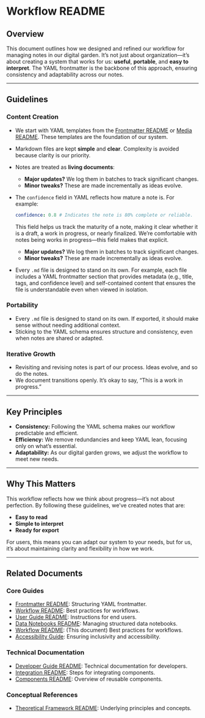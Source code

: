 # Workflow README

## Overview

This document outlines how we designed and refined our workflow for managing notes in our digital garden. It’s not just about organization—it’s about creating a system that works for us: **useful**, **portable**, and **easy to interpret**. The YAML frontmatter is the backbone of this approach, ensuring consistency and adaptability across our notes.

---

## Guidelines

### **Content Creation**

- We start with YAML templates from the
  [Frontmatter README](README^Frontmatter.md) or
  [Media README](README^Media.md). These templates are the
  foundation of our system.
- Markdown files are kept **simple** and **clear**. Complexity is avoided because clarity is our priority.
- Notes are treated as **living documents**:
  - **Major updates?** We log them in batches to track significant changes.
  - **Minor tweaks?** These are made incrementally as ideas evolve.
- The `confidence` field in YAML reflects how mature a note is. For example:

  ```yaml
  confidence: 0.8 # Indicates the note is 80% complete or reliable.
  ```

  This field helps us track the maturity of a note, making it clear whether it is a draft, a work in progress, or nearly finalized. We’re comfortable with notes being works in progress—this field makes that explicit.
  - **Major updates?** We log them in batches to track significant changes.
  - **Minor tweaks?** These are made incrementally as ideas evolve.
- Every `.md` file is designed to stand on its own. For example, each file includes a YAML frontmatter section that provides metadata (e.g., title, tags, and confidence level) and self-contained content that ensures the file is understandable even when viewed in isolation.

### **Portability**

- Every `.md` file is designed to stand on its own. If exported, it should make sense without needing additional context.
- Sticking to the YAML schema ensures structure and consistency, even when notes are shared or adapted.

### **Iterative Growth**

- Revisiting and revising notes is part of our process. Ideas evolve, and so do the notes.
- We document transitions openly. It’s okay to say, “This is a work in progress.”

---

## Key Principles

- **Consistency:** Following the YAML schema makes our workflow predictable and efficient.
- **Efficiency:** We remove redundancies and keep YAML lean, focusing only on what’s essential.
- **Adaptability:** As our digital garden grows, we adjust the workflow to meet new needs.

---

## Why This Matters

This workflow reflects how we think about progress—it’s not about perfection. By following these guidelines, we’ve created notes that are:

- **Easy to read**
- **Simple to interpret**
- **Ready for export**

For users, this means you can adapt our system to your needs, but for us, it’s about maintaining clarity and flexibility in how we work.

---

## Related Documents

### Core Guides

- [Frontmatter README](README^Frontmatter.md): Structuring YAML frontmatter.
- [Workflow README](README^Workflow.md): Best practices for workflows.
- [User Guide README](README^User_Guide.md): Instructions for end users.
- [Data Notebooks README](README^Data_Notebooks.md): Managing structured data notebooks.
- [Workflow README](README^Workflow.md): (This document) Best practices for workflows.
- [Accessibility Guide](README^Accessibility_Guide.md): Ensuring inclusivity and accessibility.

### Technical Documentation

- [Developer Guide README](README^Developer_Guide.md): Technical documentation for developers.
- [Integration README](README^Integration.md): Steps for integrating components.
- [Components README](README^Components.md): Overview of reusable components.

### Conceptual References

- [Theoretical Framework README](README^Theoretical_Framework.md): Underlying principles and concepts.
<!-- Removed redundant link to avoid repetition -->
